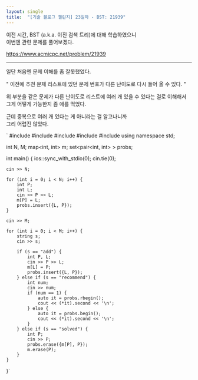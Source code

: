 ```yaml
---
layout: single
title:  "[기술 블로그 챌린지] 23일차 - BST: 21939"
---
```


이전 시간, BST (a.k.a. 이진 검색 트리)에 대해 학습하였으니<br>
이번엔 관련 문제를 풀어보겠다.

https://www.acmicpc.net/problem/21939

---

일단 처음엔 문제 이해를 좀 잘못했었다.

" 이전에 추천 문제 리스트에 있던 문제 번호가 다른 난이도로 다시 들어 올 수 있다. "

위 부분을 같은 문제가 다른 난이도로 리스트에 여러 개 있을 수 있다는 걸로 이해해서<br>
그게 어떻게 가능한지 좀 애를 먹었다.

근데 중복으로 여러 개 있다는 게 아니라는 걸 알고나니까<br>
그리 어렵진 않았다.

`
#include <iostream>
#include <algorithm>
#include <functional>
#include <map>
#include <set>
using namespace std;

int N, M;
map<int, int> m;
set<pair<int, int> > probs;

int main() {
    ios::sync_with_stdio(0);
    cin.tie(0);

    cin >> N;

    for (int i = 0; i < N; i++) {
        int P;
        int L;
        cin >> P >> L;
        m[P] = L;
        probs.insert({L, P});
    }

    cin >> M;

    for (int i = 0; i < M; i++) {
        string s;
        cin >> s;

        if (s == "add") {
            int P, L;
            cin >> P >> L;
            m[L] = P;
            probs.insert({L, P});
        } else if (s == "recommend") {
            int num;
            cin >> num;
            if (num == 1) {
                auto it = probs.rbegin();
                cout << (*it).second << '\n';
            } else {
                auto it = probs.begin();
                cout << (*it).second << '\n';
            }
        } else if (s == "solved") {
            int P;
            cin >> P;
            probs.erase({m[P], P});
            m.erase(P);
        }
    }
}`
